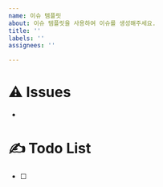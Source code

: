 ```yaml
---
name: 이슈 템플릿
about: 이슈 템플릿을 사용하여 이슈를 생성해주세요.
title: ''
labels: ''
assignees: ''

---
```


# ⚠ Issues

- 

# ✍ Todo List

- [ ]
